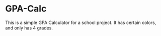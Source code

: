 # GPA-Calc
This is a simple GPA Calculator for a school project. It has certain colors, and only has 4 grades.
